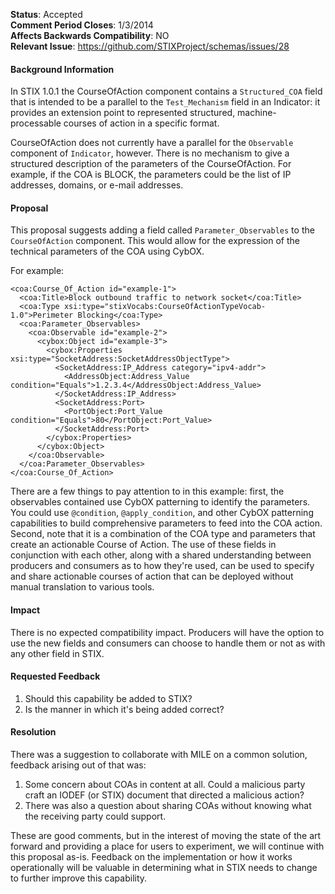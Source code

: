 **Status**: Accepted  
**Comment Period Closes**: 1/3/2014  
**Affects Backwards Compatibility**: NO  
**Relevant Issue**: https://github.com/STIXProject/schemas/issues/28

#### Background Information
In STIX 1.0.1 the CourseOfAction component contains a ```Structured_COA``` field that is intended to be a parallel to the ```Test_Mechanism``` field in an Indicator: it provides an extension point to represented structured, machine-processable courses of action in a specific format.

CourseOfAction does not currently have a parallel for the ```Observable``` component of ```Indicator```, however. There is no mechanism to give a structured description of the parameters of the CourseOfAction. For example, if the COA is BLOCK, the parameters could be the list of IP addresses, domains, or e-mail addresses.

#### Proposal
This proposal suggests adding a field called ```Parameter_Observables``` to the ```CourseOfAction``` component. This would allow for the expression of the technical parameters of the COA using CybOX.

For example:

```
<coa:Course_Of_Action id="example-1">
  <coa:Title>Block outbound traffic to network socket</coa:Title>
  <coa:Type xsi:type="stixVocabs:CourseOfActionTypeVocab-1.0">Perimeter Blocking</coa:Type>
  <coa:Parameter_Observables>
    <coa:Observable id="example-2">
      <cybox:Object id="example-3">
        <cybox:Properties xsi:type="SocketAddress:SocketAddressObjectType">
          <SocketAddress:IP_Address category="ipv4-addr">
            <AddressObject:Address_Value condition="Equals">1.2.3.4</AddressObject:Address_Value>
          </SocketAddress:IP_Address>
          <SocketAddress:Port>
            <PortObject:Port_Value condition="Equals">80</PortObject:Port_Value>
          </SocketAddress:Port>
        </cybox:Properties>
      </cybox:Object>
    </coa:Observable>
  </coa:Parameter_Observables>
</coa:Course_Of_Action>
```

There are a few things to pay attention to in this example: first, the observables contained use CybOX patterning to identify the parameters. You could use ```@condition```, ```@apply_condition```, and other CybOX patterning capabilities to build comprehensive parameters to feed into the COA action. Second, note that it is a combination of the COA type and parameters that create an actionable Course of Action. The use of these fields in conjunction with each other, along with a shared understanding between producers and consumers as to how they're used, can be used to specify and share actionable courses of action that can be deployed without manual translation to various tools.

#### Impact
There is no expected compatibility impact. Producers will have the option to use the new fields and consumers can choose to handle them or not as with any other field in STIX.

#### Requested Feedback

1. Should this capability be added to STIX?
1. Is the manner in which it's being added correct?

#### Resolution

There was a suggestion to collaborate with MILE on a common solution, feedback arising out of that was:
1. Some concern about COAs in content at all. Could a malicious party craft an IODEF (or STIX) document that directed a malicious action?
2. There was also a question about sharing COAs without knowing what the receiving party could support.

These are good comments, but in the interest of moving the state of the art forward and providing a place for users to experiment, we will continue with this proposal as-is. Feedback on the implementation or how it works operationally will be valuable in determining what in STIX needs to change to further improve this capability.